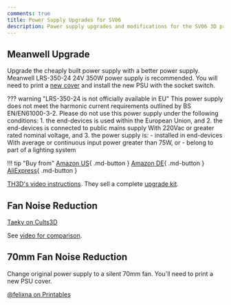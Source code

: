 ```yaml
---
comments: true
title: Power Supply Upgrades for SV06
description: Power supply upgrades and modifications for the SV06 3D printer
---
```


## Meanwell Upgrade

Upgrade the cheaply built power supply with a better power supply. Meanwell LRS-350-24 24V 350W power supply is recommended. You will need to print a [new cover](https://www.printables.com/model/443881) and install the new PSU with the socket switch.

??? warning "LRS-350-24 is not officially available in EU"
    This power supply does not meet the harmonic current requirements outlined by BS EN/EN61000-3-2. Please do not use this power supply under the following conditions:
    1. the end-devices is used within the European Union, and
    2. the end-devices is connected to public mains supply With 220Vac or greater rated nominal voltage, and
    3. the power supply is:
      - installed in end-devices With average or continuous input power greater than 75W, or
      - belong to part of a lighting system

!!! tip "Buy from"
    [Amazon US](https://www.amazon.com/LRS-350-24-Switching-Supply-350-4W-115Vac/dp/B013ETVO12?th=1&linkCode=ll1&tag=blakadders-20&linkId=ebba79921e31f8a7981c2a596916ec72&language=en_US&ref_=as_li_ss_tl){ .md-button }
    [Amazon DE](https://www.amazon.de/-/en/Meanwell-Switched-Structure-180-264VAC-240-370V/dp/B07SVH2H3G?keywords=lrs-350&qid=1681209841&sr=8-2&linkCode=ll1&tag=blakadders-20&linkId=dc7386fd36dd12ddc7b89b4f23fa327b&language=en_GB&ref_=as_li_ss_tl){ .md-button }
    [AliExpress](https://www.aliexpress.com/item/4000424313065.html?aff_fcid=1cf7d85d437744d1864f7fb4b42234a1-1681209922629-07036-_DdsQKeH&tt=CPS_NORMAL&aff_fsk=_DdsQKeH&aff_platform=shareComponent-detail&sk=_DdsQKeH&aff_trace_key=1cf7d85d437744d1864f7fb4b42234a1-1681209922629-07036-_DdsQKeH&terminal_id=5328bb0326ad4ecea39a5766fa327b23&afSmartRedirect=y){ .md-button }

[TH3D's video instructions](https://www.th3dstudio.com/product/24v-350w-psu-replacement-upgrade-mean-well/). They sell a complete [upgrade kit](https://www.th3dstudio.com/product/sovol-sv06-power-supply-upgrade-replacement-meanwell/?share=blakadder&campaign=sovol).

## Fan Noise Reduction

[Taeky on Cults3D](https://cults3d.com/en/3d-model/tool/sovol-sv06-power-supply-simply-nois-reduction)

See [video for comparison](https://www.youtube.com/watch?v=2u8GBGv_-go).

## 70mm Fan Noise Reduction

Change original power supply to a silent 70mm fan. You'll need to print a new PSU cover.

[@felixna on Printables](https://www.printables.com/model/341847)
